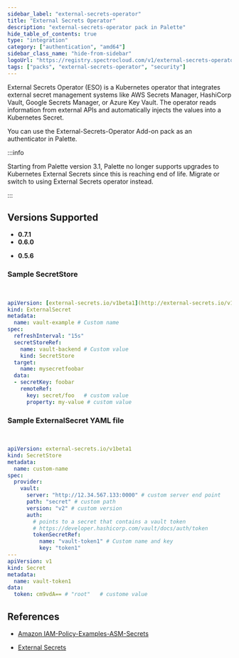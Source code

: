 ```yaml
---
sidebar_label: "external-secrets-operator"
title: "External Secrets Operator"
description: "external-secrets-operator pack in Palette"
hide_table_of_contents: true
type: "integration"
category: ["authentication", "amd64"]
sidebar_class_name: "hide-from-sidebar"
logoUrl: "https://registry.spectrocloud.com/v1/external-secrets-operator/blobs/sha256:ee6f7f347d381852582f688c70b2564b0a346c2b2ed1221310889075a4453c6d?type=image.webp"
tags: ["packs", "external-secrets-operator", "security"]
---
```


External Secrets Operator (ESO) is a Kubernetes operator that integrates external secret management systems like AWS
Secrets Manager, HashiCorp Vault, Google Secrets Manager, or Azure Key Vault. The operator reads information from
external APIs and automatically injects the values into a Kubernetes Secret.

You can use the External-Secrets-Operator Add-on pack as an authenticator in Palette.

:::info

Starting from Palette version 3.1, Palette no longer supports upgrades to Kubernetes External Secrets since this is
reaching end of life. Migrate or switch to using External Secrets operator instead.

:::

## Versions Supported

<Tabs>

<TabItem label="0.6.x" value="0.6.x">

- **0.7.1**
- **0.6.0**

</TabItem>

<TabItem label="0.5.x" value="0.5.x">

- **0.5.6**

</TabItem>
</Tabs>

### Sample SecretStore

<br />

```yml
apiVersion: [external-secrets.io/v1beta1](http://external-secrets.io/v1beta1)
kind: ExternalSecret
metadata:
  name: vault-example # Custom name
spec:
  refreshInterval: "15s"
  secretStoreRef:
    name: vault-backend # Custom value
    kind: SecretStore
  target:
    name: mysecretfoobar
  data:
  - secretKey: foobar
    remoteRef:
      key: secret/foo   # custom value
      property: my-value # custom value

```

### Sample ExternalSecret YAML file

<br />

```yml
apiVersion: external-secrets.io/v1beta1
kind: SecretStore
metadata:
  name: custom-name
spec:
  provider:
    vault:
      server: "http://12.34.567.133:0000" # custom server end point
      path: "secret" # custom path
      version: "v2" # custom version
      auth:
        # points to a secret that contains a vault token
        # https://developer.hashicorp.com/vault/docs/auth/token
        tokenSecretRef:
          name: "vault-token1" # Custom name and key
          key: "token1"
---
apiVersion: v1
kind: Secret
metadata:
  name: vault-token1
data:
  token: cm9vdA== # "root"   # custome value
```

## References

- [Amazon IAM-Policy-Examples-ASM-Secrets](https://docs.aws.amazon.com/mediaconnect/latest/ug/iam-policy-examples-asm-secrets.html)

- [External Secrets](https://github.com/external-secrets/external-secrets)
